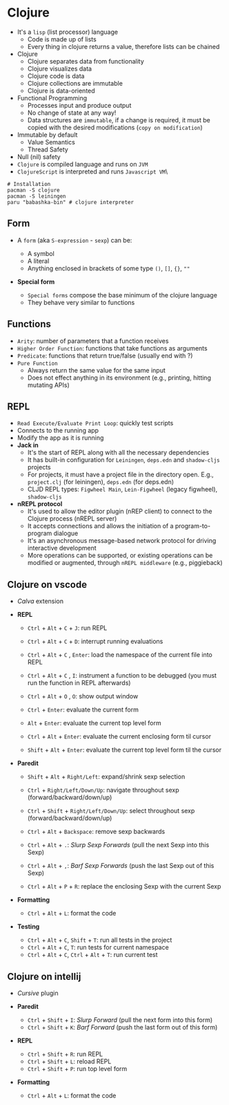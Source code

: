 # Clojure

- It's a `lisp` (list processor) language
  - Code is made up of lists
  - Every thing in clojure returns a value, therefore lists can be chained
- Clojure
  - Clojure separates data from functionality
  - Clojure visualizes data
  - Clojure code is data
  - Clojure collections are immutable
  - Clojure is data-oriented
- Functional Programming
  - Processes input and produce output
  - No change of state at any way!
  - Data structures are `immutable`, if a change is required, it must be copied with the desired modifications (`copy on modification`)
- Immutable by default
  - Value Semantics
  - Thread Safety
- Null (nil) safety
- `Clojure` is compiled language and runs on `JVM`
- `ClojureScript` is interpreted and runs `Javascript VM`\

```shell
# Installation
pacman -S clojure
pacman -S leiningen
paru "babashka-bin" # clojure interpreter
```

## Form

- A `form` (aka `S-expression` - `sexp`) can be:

  - A symbol
  - A literal
  - Anything enclosed in brackets of some type `()`, `[]`, `{}`, `""`

- **Special form**

  - `Special forms` compose the base minimum of the clojure language
  - They behave very similar to functions

## Functions

- `Arity`: number of parameters that a function receives
- `Higher Order Function`: functions that take functions as arguments
- `Predicate`: functions that return true/false (usually end with ?)
- `Pure Function`
  - Always return the same value for the same input
  - Does not effect anything in its environment (e.g., printing, hitting mutating APIs)

## REPL

- `Read Execute/Evaluate Print Loop`: quickly test scripts
- Connects to the running app
- Modify the app as it is running
- **Jack in**
  - It's the start of REPL along with all the necessary dependencies
  - It has built-in configuration for `Leiningen`, `deps.edn` and `shadow-cljs` projects
  - For projects, it must have a project file in the directory open. E.g., `project.clj` (for leiningen), `deps.edn` (for deps.edn)
  - CLJD REPL types: `Figwheel Main`, `Lein-Figwheel` (legacy figwheel), `shadow-cljs`
- **nREPL protocol**
  - It's used to allow the editor plugin (nREP client) to connect to the Clojure process (nREPL server)
  - It accepts connections and allows the initiation of a program-to-program dialogue
  - It's an asynchronous message-based network protocol for driving interactive development
  - More operations can be supported, or existing operations can be modified or augmented, through `nREPL middleware` (e.g., piggieback)

## Clojure on vscode

- _Calva_ extension

- **REPL**

  - `Ctrl` + `Alt` + `C` + `J`: run REPL
  - `Ctrl` + `Alt` + `C` + `D`: interrupt running evaluations

  - `Ctrl` + `Alt` + `C` , `Enter`: load the namespace of the current file into REPL
  - `Ctrl` + `Alt` + `C` , `I`: instrument a function to be debugged (you must run the function in REPL afterwards)
  - `Ctrl` + `Alt` + `O` , `O`: show output window

  - `Ctrl` + `Enter`: evaluate the current form
  - `Alt` + `Enter`: evaluate the current top level form

  - `Ctrl` + `Alt` + `Enter`: evaluate the current enclosing form til cursor
  - `Shift` + `Alt` + `Enter`: evaluate the current top level form til the cursor

- **Paredit**

  - `Shift` + `Alt` + `Right/Left`: expand/shrink sexp selection

  - `Ctrl` + `Right/Left/Down/Up`: navigate throughout sexp (forward/backward/down/up)
  - `Ctrl` + `Shift` + `Right/Left/Down/Up`: select throughout sexp (forward/backward/down/up)

  - `Ctrl` + `Alt` + `Backspace`: remove sexp backwards
  - `Ctrl` + `Alt` + `.`: _Slurp Sexp Forwards_ (pull the next Sexp into this Sexp)
  - `Ctrl` + `Alt` + `,`: _Barf Sexp Forwards_ (push the last Sexp out of this Sexp)

  - `Ctrl` + `Alt` + `P` + `R`: replace the enclosing Sexp with the current Sexp

- **Formatting**

  - `Ctrl` + `Alt` + `L`: format the code

- **Testing**
  - `Ctrl` + `Alt` + `C`, `Shift` + `T`: run all tests in the project
  - `Ctrl` + `Alt` + `C`, `T`: run tests for current namespace
  - `Ctrl` + `Alt` + `C`, `Ctrl` + `Alt` + `T`: run current test

## Clojure on intellij

- _Cursive_ plugin

- **Paredit**

  - `Ctrl` + `Shift` + `I`: _Slurp Forward_ (pull the next form into this form)
  - `Ctrl` + `Shift` + `K`: _Barf Forward_ (push the last form out of this form)

- **REPL**

  - `Ctrl` + `Shift` + `R`: run REPL
  - `Ctrl` + `Shift` + `L`: reload REPL
  - `Ctrl` + `Shift` + `P`: run top level form

- **Formatting**
  - `Ctrl` + `Alt` + `L`: format the code
